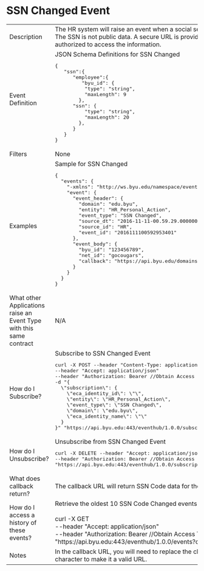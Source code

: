 # SSN Changed Event

<table align="center">
    <tr>
        <td>Description</td>
        <td>The HR system will raise an event when a social security number is added, changed, or deleted.<br>The SSN is not public data. A secure URL is provided for business applications that are authorized to access the information.</td>
    </tr>
    <tr>
        <td>Event Definition</td>
        <td>JSON Schema Definitions for SSN Changed<br><pre>{   
   "ssn":{   
      "employee":{   
         "byu_id": {
          "type": "string",
          "maxLength": 9
		},
	  "ssn": {
          "type": "string",
          "maxLength": 20
        },
      }
   }
}</pre></td>
    </tr>
    <tr>
        <td>Filters</td>
        <td>None</td>
    </tr>
    <tr>
        <td>Examples</td>
        <td>Sample for SSN Changed<br><pre>{
  "events": {
    "-xmlns": "http://ws.byu.edu/namespace/event-hub/v1",
    "event": {
      "event_header": {
        "domain": "edu.byu",
        "entity": "HR_Personal_Action",
        "event_type": "SSN Changed",
        "source_dt": "2016-11-11-00.59.29.000000",
        "source_id": "HR",
        "event_id": "2016111100592953401"
      },
      "event_body": {
        "byu_id": "123456789",
        "net_id": "gocougars",
        "callback": "https://api.byu.edu/domains/erp/hr/ssn?byu_id=123456789"
      }
    }
  }
}</pre></td>
    </tr>
    <tr>
        <td>What other Applications raise an Event Type with this same contract</td>
        <td>N/A</td>
    </tr>
    <tr>
        <td>How do I Subscribe?</td>
        <td>Subscribe to SSN Changed Event<br><pre>curl -X POST --header "Content-Type: application/json" 
--header "Accept: application/json" 
--header "Authorization: Bearer //Obtain Access Token in API Store//" 
-d "{
  \"subscription\": {
    \"eca_identity_id\": \"\",
    \"entity\": \"HR_Personal_Action\",
    \"event_type\": \"SSN Changed\",
    \"domain\": \"edu.byu\",
    \"eca_identity_name\": \"\"
  }
}" "https://api.byu.edu:443/eventhub/1.0.0/subscriptions"</pre></td>
    </tr>
    <tr>
        <td>How do I Unsubscribe?</td>
        <td>Unsubscribe from SSN Changed Event<br><pre>curl -X DELETE --header "Accept: application/json" 
--header "Authorization: Bearer //Obtain Access Token in API Store//" 
"https://api.byu.edu:443/eventhub/1.0.0/subscriptions/edu.byu/HR_Personal_Action/SSN%20Changed</pre></td>
    </tr>
    <tr>
        <td>What does callback return?</td>
        <td>The callback URL will return SSN Code data for the specified byu_id.</td>
    </tr>
    <tr>
        <td>How do I access a history of these events?</td>
        <td>Retrieve the oldest 10 SSN Code Changed events from the Archive<br><br>curl -X GET<br>--header "Accept: application/json" <br>--header "Authorization: Bearer //Obtain Access Token in API Store//" <br>"https://<span></span>api.byu.edu:443/eventhub/1.0.0/events?count=10"</td>
    </tr>
    <tr>
        <td>Notes</td>
        <td>In the callback URL, you will need to replace the characters "%26" with the "&" (ampersand) character to make it a valid URL.</td>
    </tr>
</table>
